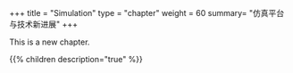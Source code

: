 +++
title = "Simulation"
type = "chapter"
weight = 60
summary= "仿真平台与技术新进展"
+++

This is a new chapter.

{{% children description="true" %}}

